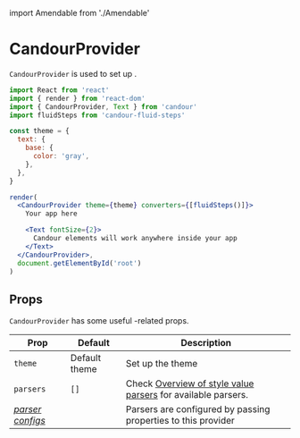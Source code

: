 import Amendable from './Amendable'

# CandourProvider

`CandourProvider` is used to set up <Amendable />.

```jsx sandbox
import React from 'react'
import { render } from 'react-dom'
import { CandourProvider, Text } from 'candour'
import fluidSteps from 'candour-fluid-steps'

const theme = {
  text: {
    base: {
      color: 'gray',
    },
  },
}

render(
  <CandourProvider theme={theme} converters={[fluidSteps()]}>
    Your app here

    <Text fontSize={2}>
      Candour elements will work anywhere inside your app
    </Text>
  </CandourProvider>,
  document.getElementById('root')
)
```

## Props

`CandourProvider` has some useful <Amendable />-related props.

| Prop               | Default                                | Description                                                                                        |
| -------------      | --------                               | -----                                                                                              |
| `theme`            | Default <Amendable /> theme              | Set up the theme                                                                                   |
| `parsers`          | `[]`                                   | Check [Overview of style value parsers](/docs/style-value-parsers/overview) for available parsers. |
| [*parser configs*](/docs/style-value-parsers/overview) |             | Parsers are configured by passing properties to this provider
